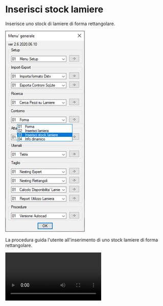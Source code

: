 # Inserisci stock lamiere

Inserisce uno stock di lamiere di forma rettangolare.

![Inserisci stock lamiere](/public/contorno/inserisci-stock-lamiere.png)

La procedura guida l'utente all'inserimento di uno stock lamiere di forma rettangolare.

<video controls>
    <source src="/public/contorno/inserisci-stock-lamiere.mp4" type="video/mp4">
</video>

